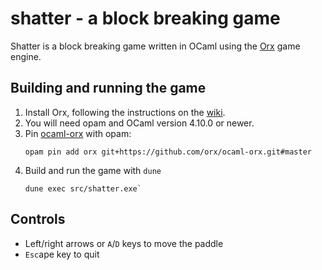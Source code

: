 # shatter - a block breaking game

Shatter is a block breaking game written in OCaml using the
[Orx](https://orx-project.org/) game engine.

## Building and running the game

1. Install Orx, following the instructions on the [wiki](https://wiki.orx-project.org/).
1. You will need opam and OCaml version 4.10.0 or newer.
1. Pin [ocaml-orx](https://github.com/orx/ocaml-orx) with opam:
    ```
    opam pin add orx git+https://github.com/orx/ocaml-orx.git#master
    ```
1. Build and run the game with `dune`
    ```
    dune exec src/shatter.exe`
    ```

## Controls

- Left/right arrows or `A`/`D` keys to move the paddle
- `Esc`ape key to quit
